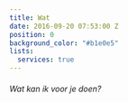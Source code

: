 ```yaml
---
title: Wat
date: 2016-09-20 07:53:00 Z
position: 0
background_color: "#b1e0e5"
lists:
  services: true
---
```


###### Wat kan ik voor je doen?